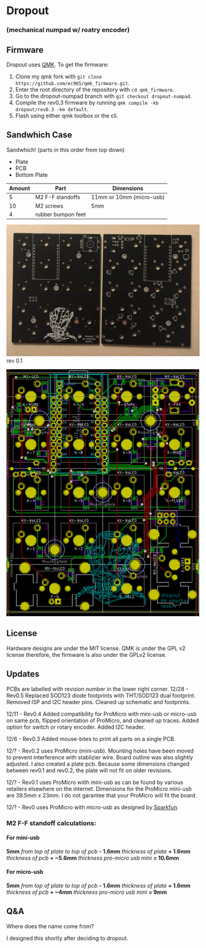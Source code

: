 # Dropout 
### (mechanical numpad w/ roatry encoder)


## Firmware
Dropout uses [QMK](https://github.com/qmk/qmk_firmware).
To get the firmware:
1. Clone my qmk fork with `git clone https://github.com/ec965/qmk_firmware.git`.
2. Enter the root directory of the repository with `cd qmk_firmware`.
2. Go to the dropout-numpad branch with `git checkout dropout-numpad`.
3. Compile the rev0.3 firmware by running `qmk compile -kb dropout/rev0.3 -km default`.
4. Flash using either qmk toolbox or the cli.

## Sandwhich Case
Sandwhich! (parts in this order from top down)
*  Plate
*  PCB
*  Bottom Plate

Amount | Part | Dimensions
--- | --- | ---
5 | M2 F-F standoffs | 11mm or 10mm (micro-usb)
10 | M2 screws | 5mm
4 | rubber bumpon feet

![rev0.1](./graphics/pcb-top-down.JPG "rev0.1")
rev 0.1

![pcb](./graphics/pcb.png "PCB")

## License
Hardware designs are under the MIT license. QMK is under the GPL v2 license therefore, the firmware is also under the GPLv2 license.

## Updates
PCBs are labelled with revision number in the lower right corner.
12/28 - Rev0.5 Replaced SOD123 diode footprints with THT/SOD123 dual footprint. Removed ISP and I2C header pins. Cleaned up schematic and footprints.

12/11 - Rev0.4 Added compatibility for ProMicro with mini-usb or micro-usb on same pcb, flipped orientation of ProMicro, and cleaned up traces.
Added option for switch or rotary encoder. Added I2C header.

12/6 - Rev0.3 Added mouse-bites to print all parts on a single PCB.

12/? - Rev0.2 uses ProMicro (mini-usb). Mounting holes have been moved to prevent interference with stablizier wire. Board outline was also slightly adjusted. I also created a plate pcb. Because some dimensions changed between rev0.1 and rev0.2, the plate will not fit on older revisions.

12/? - Rev0.1 uses ProMicro wiith mini-usb as can be found by various retailers elsewhere on the internet. 
Dimensions for the ProMicro mini-usb are 39.5mm x 23mm. I do not garantee that your ProMicro will fit the board.

12/? - Rev0 uses ProMicro with micro-usb as designed by [Sparkfun](https://www.sparkfun.com/products/12640).

### M2 F-F standoff calculations:
#### For mini-usb
**5mm** _from top of plate to top of pcb_ **- 1.6mm** _thickness of plate_ **+ 1.6mm** _thickness of pcb_ **+ ~5.6mm** _thickness pro-micro usb mini_ **= 10.6mm**
#### For micro-usb
**5mm** _from top of plate to top of pcb_ **- 1.6mm** _thickness of plate_ **+ 1.6mm** _thickness of pcb_ **+ ~4mm** _thickness pro-micro usb mini_ **= 9mm**

## Q&A
Where does the name come from?

I designed this shortly after deciding to dropout.
